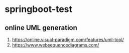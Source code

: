 # springboot-test

## online UML generation
1. https://online.visual-paradigm.com/features/uml-tool/
2. https://www.websequencediagrams.com/
